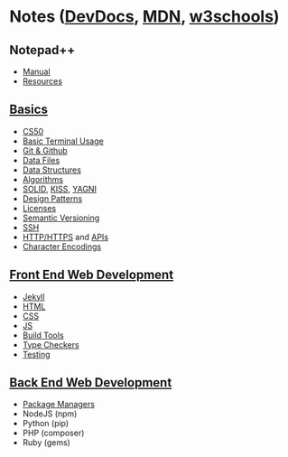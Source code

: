 <!--https://wasim-j.github.io/-->

# Notes ([DevDocs](https://devdocs.io/), [MDN](https://developer.mozilla.org/en-US/docs/Web/Reference), [w3schools](https://www.w3schools.com/))

## Notepad++
- [Manual](https://npp-user-manual.org/)
- [Resources](https://notepad-plus-plus.org/resources/)

## [Basics](https://www.freecodecamp.org/news/2019-web-developer-roadmap/)

- [CS50](https://www.youtube.com/playlist?list=PLWKjhJtqVAbmGw5fN5BQlwuug-8bDmabi)
- [Basic Terminal Usage](./basics/cli.md)
- [Git & Github](./basics/git.md)
- [Data Files](./data-files.md)
- [Data Structures](./basics/data-str.md)
- [Algorithms](./basics/algs.md)
- [SOLID](https://en.wikipedia.org/wiki/SOLID), [KISS](https://en.wikipedia.org/wiki/KISS_principle), [YAGNI](https://en.wikipedia.org/wiki/You_aren%27t_gonna_need_it)
- [Design Patterns](https://dev.to/flippedcoding/4-design-patterns-in-web-development-55p7)
- [Licenses](./basics/licenses.md)
- [Semantic Versioning](https://medium.com/@jameshamann/a-brief-guide-to-semantic-versioning-c6055d87c90e)
- [SSH](./basics/ssh.md)
- [HTTP/HTTPS](https://developer.mozilla.org/en-US/docs/Web/HTTP) and [APIs](https://developer.mozilla.org/en-US/docs/Web/API)
- [Character Encodings](https://www.w3schools.com/charsets/)

## [Front End Web Development](https://roadmap.sh/frontend)
- [Jekyll](./front-end/jekyll.md)
- [HTML](./front-end/html/index.md)
- [CSS](./front-end/css/index.md)
- [JS](./front-end/js/index.md)
- [Build Tools](./tools/build-tools/index.md)
- [Type Checkers](./tools/type-checkers/index.md)
- [Testing](./tools/testing/index.md)


## [Back End Web Development](https://roadmap.sh/backend)
- [Package Managers](./tools/package-managers/index.md)
- NodeJS (npm)
- Python (pip)
- PHP (composer)
- Ruby (gems)